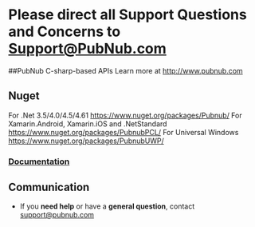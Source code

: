 # Please direct all Support Questions and Concerns to Support@PubNub.com

##PubNub C-sharp-based APIs
Learn more at http://www.pubnub.com

## Nuget
For .Net 3.5/4.0/4.5/4.61 https://www.nuget.org/packages/Pubnub/
For Xamarin.Android, Xamarin.iOS and .NetStandard https://www.nuget.org/packages/PubnubPCL/ 
For Universal Windows https://www.nuget.org/packages/PubnubUWP/

### [Documentation](https://www.pubnub.com/docs/csharp/pubnub-csharp-sdk-v4)

## Communication

- If you **need help** or have a **general question**, contact <support@pubnub.com>


